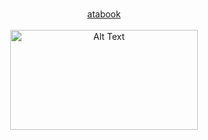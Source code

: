 <p align="center">
  <b> </b><br>
  <a href="#"> atabook  <https://crucify.atabook.org> 
  <br><br>
  <img src="https://encrypted-tbn0.gstatic.com/images?q=tbn:ANd9GcRs3vRMV9hySS5mTy-NgP9ajN0G1wDVHC3jRQ&usqp=CAU" alt="Alt Text" width="300" height="160"
</p>
